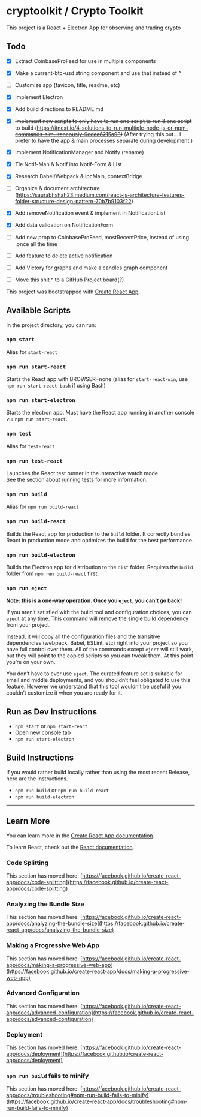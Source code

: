# cryptoolkit / Crypto Toolkit

This project is a React + Electron App for observing and trading crypto

## Todo

- [x] Extract CoinbaseProFeed for use in multiple components
- [x] Make a current-btc-usd string component and use that instead of ^
- [ ] Customize app (favicon, title, readme, etc)
- [x] Implement Electron
- [x] Add build directions to README.md
- [x] ~~Implement new scripts to only have to run one script to run & one script to build (https://itnext.io/4-solutions-to-run-multiple-node-js-or-npm-commands-simultaneously-9edaa6215a93)~~ (After trying this out... I prefer to have the app & main processes separate during development.)
- [x] Implement NotificationManager and Notify (rename)
- [x] Tie Notif-Man & Notif into Notif-Form & List
- [x] Research Babel/Webpack & ipcMain, contextBridge
- [ ] Organize & document architecture (https://saurabhshah23.medium.com/react-js-architecture-features-folder-structure-design-pattern-70b7b9103f22)
- [x] Add removeNotification event & implement in NotificationList
- [x] Add data validation on NotificationForm
- [ ] Add new prop to CoinbaseProFeed, mostRecentPrice, instead of using .once all the time
- [ ] Add feature to delete active notification
- [ ] Add Victory for graphs and make a candles graph component
- [ ] Move this shit ^ to a GitHub Project board(?)


This project was bootstrapped with [Create React App](https://github.com/facebook/create-react-app).

## Available Scripts

In the project directory, you can run:

### `npm start`

Alias for `start-react`

### `npm run start-react`

Starts the React app with BROWSER=none (alias for `start-react-win`, use `npm run start-react-bash` if using Bash)

### `npm run start-electron`

Starts the electron app. Must have the React app running in another console via `npm run start-react`.

### `npm test`

Alias for `test-react`

### `npm run test-react`

Launches the React test runner in the interactive watch mode.\
See the section about [running tests](https://facebook.github.io/create-react-app/docs/running-tests) for more information.

### `npm run build`

Alias for `npm run build-react`

### `npm run build-react`

Builds the React app for production to the `build` folder.
It correctly bundles React in production mode and optimizes the build for the best performance.

### `npm run build-electron`

Builds the Electron app for distribution to the `dist` folder.
Requires the `build` folder from `npm run build-react` first.

### `npm run eject`

**Note: this is a one-way operation. Once you `eject`, you can’t go back!**

If you aren’t satisfied with the build tool and configuration choices, you can `eject` at any time. This command will remove the single build dependency from your project.

Instead, it will copy all the configuration files and the transitive dependencies (webpack, Babel, ESLint, etc) right into your project so you have full control over them. All of the commands except `eject` will still work, but they will point to the copied scripts so you can tweak them. At this point you’re on your own.

You don’t have to ever use `eject`. The curated feature set is suitable for small and middle deployments, and you shouldn’t feel obligated to use this feature. However we understand that this tool wouldn’t be useful if you couldn’t customize it when you are ready for it.

## Run as Dev Instructions

* `npm start` or `npm start-react`
* Open new console tab
* `npm run start-electron`

## Build Instructions

If you would rather build locally rather than using the most recent Release, here are the instructions.

* `npm run build` or `npm run build-react`
* `npm run build-electron`

***

## Learn More

You can learn more in the [Create React App documentation](https://facebook.github.io/create-react-app/docs/getting-started).

To learn React, check out the [React documentation](https://reactjs.org/).

### Code Splitting

This section has moved here: [https://facebook.github.io/create-react-app/docs/code-splitting](https://facebook.github.io/create-react-app/docs/code-splitting)

### Analyzing the Bundle Size

This section has moved here: [https://facebook.github.io/create-react-app/docs/analyzing-the-bundle-size](https://facebook.github.io/create-react-app/docs/analyzing-the-bundle-size)

### Making a Progressive Web App

This section has moved here: [https://facebook.github.io/create-react-app/docs/making-a-progressive-web-app](https://facebook.github.io/create-react-app/docs/making-a-progressive-web-app)

### Advanced Configuration

This section has moved here: [https://facebook.github.io/create-react-app/docs/advanced-configuration](https://facebook.github.io/create-react-app/docs/advanced-configuration)

### Deployment

This section has moved here: [https://facebook.github.io/create-react-app/docs/deployment](https://facebook.github.io/create-react-app/docs/deployment)

### `npm run build` fails to minify

This section has moved here: [https://facebook.github.io/create-react-app/docs/troubleshooting#npm-run-build-fails-to-minify](https://facebook.github.io/create-react-app/docs/troubleshooting#npm-run-build-fails-to-minify)
